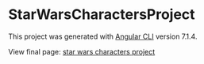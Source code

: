 # StarWarsCharactersProject

This project was generated with [Angular CLI](https://github.com/angular/angular-cli) version 7.1.4.

View final page: [star wars characters project](https://joonasmkauppinen.github.io/star-wars-characters-project/)
